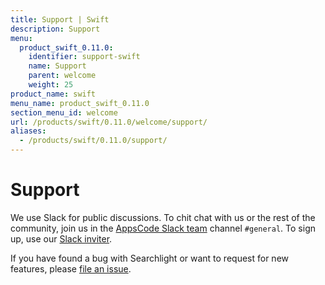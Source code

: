 ```yaml
---
title: Support | Swift
description: Support
menu:
  product_swift_0.11.0:
    identifier: support-swift
    name: Support
    parent: welcome
    weight: 25
product_name: swift
menu_name: product_swift_0.11.0
section_menu_id: welcome
url: /products/swift/0.11.0/welcome/support/
aliases:
  - /products/swift/0.11.0/support/
---
```


# Support

We use Slack for public discussions. To chit chat with us or the rest of the community, join us in the [AppsCode Slack team](https://appscode.slack.com/messages/C0XQFLGRM/details/) channel `#general`. To sign up, use our [Slack inviter](https://slack.appscode.com/).

If you have found a bug with Searchlight or want to request for new features, please [file an issue](https://github.com/appscode/swift/issues/new).
